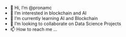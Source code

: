 - 👋 Hi, I’m @pronamc
- 👀 I’m interested in blockchain and AI
- 🌱 I’m currently learning AI and Blockchain
- 💞️ I’m looking to collaborate on Data Science Projects
- 📫 How to reach me ...

<!---
pronamc/pronamc is a ✨ special ✨ repository because its `README.md` (this file) appears on your GitHub profile.
You can click the Preview link to take a look at your changes.
--->
